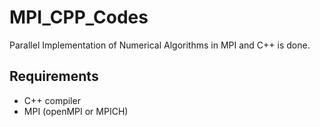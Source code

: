 # MPI_CPP_Codes
Parallel Implementation of Numerical Algorithms in MPI and  C++ is done.


## Requirements
- C++ compiler
- MPI (openMPI or MPICH)


